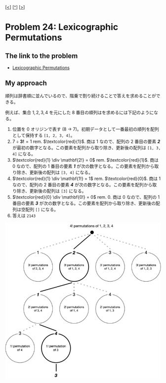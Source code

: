 \[[<](./p0023.md)] \[[^](../README_ja.md)] \[[>](./p0025.md)]

# Problem 24: Lexicographic Permutations

## The link to the problem

- [Lexicographic Permutations](https://projecteuler.net/problem=24)

## My approach

順列は辞書順に並んでいるので、階乗で割り続けることで答えを求めることができる。

例えば、集合 ${1, 2, 3, 4}$ を元にした 8 番目の順列はを求めるには下記のようになる。

1. 位置を 0 オリジンで表す ($8$ -> $7$)。初期データとして一番最初の順列を配列として保持する `[1, 2, 3, 4]`。
2. $7 \div \mathbf{3!} = 1$ rem. $\textcolor{red}{1}$. 商は 1 なので、配列の 2 番目の要素 ***2*** が最初の数字となる。この要素を配列から取り除き、更新後の配列は `[1, 3, 4]` になる。
3. $\textcolor{red}{1} \div \mathbf{2!} = 0$ rem. $\textcolor{red}{1}$. 商は 0 なので、配列の 1 番目の要素 ***1*** が次の数字となる。この要素を配列から取り除き、更新後の配列は `[3, 4]` になる。
4. $\textcolor{red}{1} \div \mathbf{1!} = 1$ rem. $\textcolor{red}{0}$. 商は 1 なので、配列の 2 番目の要素 ***4*** が次の数字となる。この要素を配列から取り除き、更新後の配列は `[3]` になる。
5. $\textcolor{red}{0} \div \mathbf{0!} = 0$ rem. $0$. 商は 0 なので、配列の 1 番目の要素 ***3*** が次の数字となる。この要素を配列から取り除き、更新後の配列は空配列 `[]` になる。
6. 答えは `2143`

![figure](../images/p0024-01.jpg)
